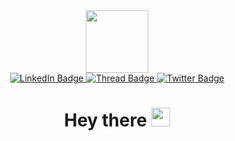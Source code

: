 <div id="header" align="center">
  <img src="https://media.giphy.com/media/gjrYDwbjnK8x36xZIO/giphy.gif" width="100"/>
</div>


<div id="badges", align = "center" >
  <a href="https://www.linkedin.com/in/miguelwagner/">
    <img src="https://img.shields.io/badge/LinkedIn-blue?style=for-the-badge&logo=linkedin&logoColor=white" alt="LinkedIn Badge"/>
  </a>
  <a href="https://www.threads.net/@wmiguel101">
    <img src="https://img.shields.io/badge/Threads-black?style=for-the-badge&logo=threads&logoColor=white" alt="Thread Badge"/>
  </a>
  <a href="https://twitter.com/wmiguel101">
    <img src="https://img.shields.io/badge/Twitter-blue?style=for-the-badge&logo=twitter&logoColor=white" alt="Twitter Badge"/>
  </a>
</div>
<div align = "center">
  <img src="https://komarev.com/ghpvc/?username=MiguelWO&style=flat-square&color=blue" alt="" align = "center"/>
  
  <h1>
      Hey there
    <img src="https://media.giphy.com/media/hvRJCLFzcasrR4ia7z/giphy.gif" width="30px"/>
  </h1>
</div>


